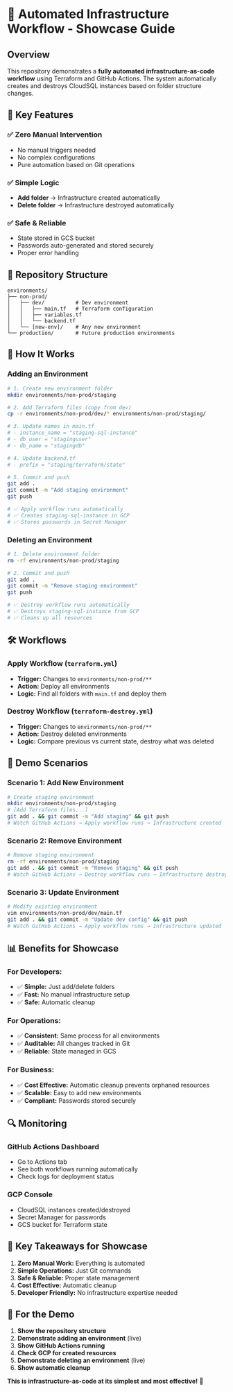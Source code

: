 # 🚀 Automated Infrastructure Workflow - Showcase Guide

## Overview
This repository demonstrates a **fully automated infrastructure-as-code workflow** using Terraform and GitHub Actions. The system automatically creates and destroys CloudSQL instances based on folder structure changes.

## 🎯 Key Features

### ✅ **Zero Manual Intervention**
- No manual triggers needed
- No complex configurations
- Pure automation based on Git operations

### ✅ **Simple Logic**
- **Add folder** → Infrastructure created automatically
- **Delete folder** → Infrastructure destroyed automatically

### ✅ **Safe & Reliable**
- State stored in GCS bucket
- Passwords auto-generated and stored securely
- Proper error handling

## 📁 Repository Structure

```
environments/
├── non-prod/
│   ├── dev/          # Dev environment
│   │   ├── main.tf   # Terraform configuration
│   │   ├── variables.tf
│   │   └── backend.tf
│   └── [new-env]/    # Any new environment
└── production/       # Future production environments
```

## 🔄 How It Works

### **Adding an Environment**
```bash
# 1. Create new environment folder
mkdir environments/non-prod/staging

# 2. Add Terraform files (copy from dev)
cp -r environments/non-prod/dev/* environments/non-prod/staging/

# 3. Update names in main.tf
# - instance_name = "staging-sql-instance"
# - db_user = "staginguser"
# - db_name = "stagingdb"

# 4. Update backend.tf
# - prefix = "staging/terraform/state"

# 5. Commit and push
git add .
git commit -m "Add staging environment"
git push

# ✅ Apply workflow runs automatically
# ✅ Creates staging-sql-instance in GCP
# ✅ Stores passwords in Secret Manager
```

### **Deleting an Environment**
```bash
# 1. Delete environment folder
rm -rf environments/non-prod/staging

# 2. Commit and push
git add .
git commit -m "Remove staging environment"
git push

# ✅ Destroy workflow runs automatically
# ✅ Destroys staging-sql-instance from GCP
# ✅ Cleans up all resources
```

## 🛠️ Workflows

### **Apply Workflow** (`terraform.yml`)
- **Trigger:** Changes to `environments/non-prod/**`
- **Action:** Deploy all environments
- **Logic:** Find all folders with `main.tf` and deploy them

### **Destroy Workflow** (`terraform-destroy.yml`)
- **Trigger:** Changes to `environments/non-prod/**`
- **Action:** Destroy deleted environments
- **Logic:** Compare previous vs current state, destroy what was deleted

## 🎯 Demo Scenarios

### **Scenario 1: Add New Environment**
```bash
# Create staging environment
mkdir environments/non-prod/staging
# [Add Terraform files...]
git add . && git commit -m "Add staging" && git push
# Watch GitHub Actions → Apply workflow runs → Infrastructure created
```

### **Scenario 2: Remove Environment**
```bash
# Remove staging environment
rm -rf environments/non-prod/staging
git add . && git commit -m "Remove staging" && git push
# Watch GitHub Actions → Destroy workflow runs → Infrastructure destroyed
```

### **Scenario 3: Update Environment**
```bash
# Modify existing environment
vim environments/non-prod/dev/main.tf
git add . && git commit -m "Update dev config" && git push
# Watch GitHub Actions → Apply workflow runs → Infrastructure updated
```

## 📊 Benefits for Showcase

### **For Developers:**
- ✅ **Simple:** Just add/delete folders
- ✅ **Fast:** No manual infrastructure setup
- ✅ **Safe:** Automatic cleanup

### **For Operations:**
- ✅ **Consistent:** Same process for all environments
- ✅ **Auditable:** All changes tracked in Git
- ✅ **Reliable:** State managed in GCS

### **For Business:**
- ✅ **Cost Effective:** Automatic cleanup prevents orphaned resources
- ✅ **Scalable:** Easy to add new environments
- ✅ **Compliant:** Passwords stored securely

## 🔍 Monitoring

### **GitHub Actions Dashboard**
- Go to Actions tab
- See both workflows running automatically
- Check logs for deployment status

### **GCP Console**
- CloudSQL instances created/destroyed
- Secret Manager for passwords
- GCS bucket for Terraform state

## 🎯 Key Takeaways for Showcase

1. **Zero Manual Work:** Everything is automated
2. **Simple Operations:** Just Git commands
3. **Safe & Reliable:** Proper state management
4. **Cost Effective:** Automatic cleanup
5. **Developer Friendly:** No infrastructure expertise needed

## 📝 For the Demo

1. **Show the repository structure**
2. **Demonstrate adding an environment** (live)
3. **Show GitHub Actions running**
4. **Check GCP for created resources**
5. **Demonstrate deleting an environment** (live)
6. **Show automatic cleanup**

**This is infrastructure-as-code at its simplest and most effective!** 🚀 